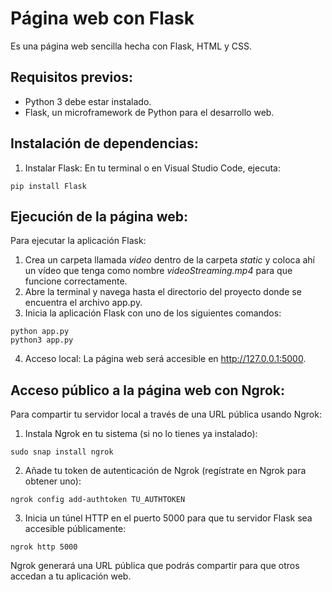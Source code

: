 
# Página web con Flask
Es una página web sencilla hecha con Flask, HTML y CSS.

## Requisitos previos:
- Python 3 debe estar instalado.
- Flask, un microframework de Python para el desarrollo web.

## Instalación de dependencias:
1. Instalar Flask: En tu terminal o en Visual Studio Code, ejecuta:
```
pip install Flask
```

## Ejecución de la página web:
Para ejecutar la aplicación Flask:
1. Crea un carpeta llamada *video* dentro de la carpeta *static* y coloca ahí un vídeo que tenga como nombre *videoStreaming.mp4* para que funcione correctamente.
2. Abre la terminal y navega hasta el directorio del proyecto donde se encuentra el archivo app.py.
3. Inicia la aplicación Flask con uno de los siguientes comandos:
```
python app.py
python3 app.py
```
4. Acceso local: La página web será accesible en http://127.0.0.1:5000.

## Acceso público a la página web con Ngrok:
Para compartir tu servidor local a través de una URL pública usando Ngrok:
1. Instala Ngrok en tu sistema (si no lo tienes ya instalado):
```
sudo snap install ngrok
```
2. Añade tu token de autenticación de Ngrok (regístrate en Ngrok para obtener uno):
```
ngrok config add-authtoken TU_AUTHTOKEN
```
3. Inicia un túnel HTTP en el puerto 5000 para que tu servidor Flask sea accesible públicamente:
```
ngrok http 5000
```
Ngrok generará una URL pública que podrás compartir para que otros accedan a tu aplicación web.